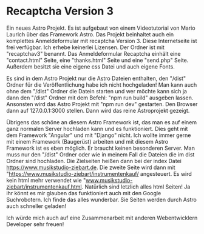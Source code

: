 # Recaptcha Version 3
 Ein neues Astro Projekt. Es ist aufgebaut von einem Videotutorial von Mario Laurich über das Framework Astro. Das Projekt beinhaltet auch ein komplettes Anmeldeformular mit recaptcha Version 3. Diese Internetseite ist frei verfügbar. Ich erhebe keinerlei Lizensen. Der Ordner ist mit "recaptchav3" benannt. Das Anmeldeformular Recaptcha einhält eine "contact.html" Seite, eine "thanks.html" Seite und eine "send.php" Seite. Außerdem besitzt sie eine eigene css Datei und auch eigene Fonts.

 Es sind in dem Astro Projekt nur die Astro Dateien enthalten, den "/dist" Ordner für die Veröffentlichung habe ich nicht hochgeladen! Man kann auch ohne dem "/dist" Ordner die Datein starten und wer möchte kann sich ja dann den "/dist" Ordner mit dem Befehl: "npm run build" ausgeben lassen. Ansonsten wird das Astro Projekt mit "npm run dev" gestarten. Den Browser dann auf 127.0.0.1:3000 stellen. Dann wird das reine Astroprojekt gezeigt.

 Übrigens das schöne an diesem Astro Framework ist, das man es auf einem ganz normalen Server hochladen kann und es funktioniert. Dies geht mit dem Framework "Angular" und mit "Django" nicht. Ich wollte immer gerne mit einem Framework (Baugerüst) arbeiten und mit diesem Astro Framework ist es eben möglich. Er braucht keinen besonderen Server. Man muss nur den "/dist" Ordner oder wie in meinem Fall die Dateien die im dist Ordner sind hochladen. Die Zielseiten heißen dann bei der index Datei https://www.musikstudio-ziebart.de. Die zweite Seite wird dann mit "https://www.musikstudio-ziebart/instrumentenkauf/ angesteuert. Es wird kein html mehr verwendet wie "www.musikstudio-ziebart/instrumentenkauf.html. Natürlich sind letzlich alles html Seiten! Ja ihr könnt es mir glauben das funktioniert auch mit den Google Suchrobotern. Ich finde das alles wunderbar. Sie Seiten werden durch Astro auch schneller geladen!

 Ich würde mich auch auf eine Zusammenarbeit mit anderen Webentwicklern Developer sehr freuen!
